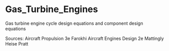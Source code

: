 # Gas_Turbine_Engines
Gas turbine engine cycle design equations and component design equations

Sources:
Aircraft Propulsion 3e Farokhi
Aircraft Engines Design 2e Mattingly Heise Pratt
